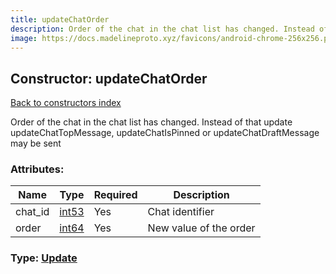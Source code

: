 ```yaml
---
title: updateChatOrder
description: Order of the chat in the chat list has changed. Instead of that update updateChatTopMessage, updateChatIsPinned or updateChatDraftMessage may be sent
image: https://docs.madelineproto.xyz/favicons/android-chrome-256x256.png
---
```

## Constructor: updateChatOrder  
[Back to constructors index](index.md)



Order of the chat in the chat list has changed. Instead of that update updateChatTopMessage, updateChatIsPinned or updateChatDraftMessage may be sent

### Attributes:

| Name     |    Type       | Required | Description |
|----------|---------------|----------|-------------|
|chat\_id|[int53](../types/int53.md) | Yes|Chat identifier|
|order|[int64](../constructors/int64.md) | Yes|New value of the order|



### Type: [Update](../types/Update.md)



